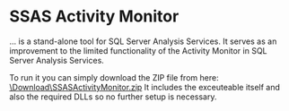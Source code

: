 # SSAS Activity Monitor
...  is a stand-alone tool for SQL Server Analysis Services. It serves as an improvement to the limited functionality of the Activity Monitor in SQL Server Analysis Services.

To run it you can simply download the ZIP file from here: [\Download\SSASActivityMonitor.zip](Download/SSASActivityMonitor.zip)
It includes the exceuteable itself and also the required DLLs so no further setup is necessary.
